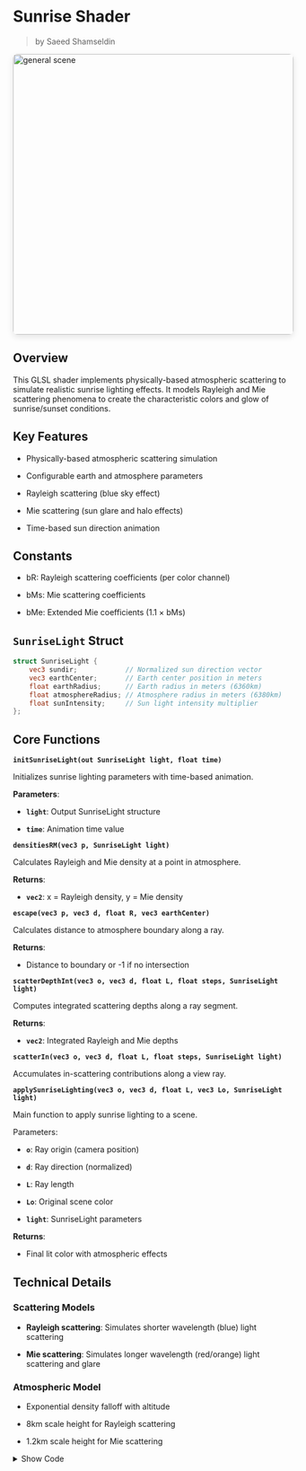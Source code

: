<div class="container">
    <h1 class="main-heading">Sunrise Shader</h1>
    <blockquote class="author">by Saeed Shamseldin</blockquote>
</div>

<img src="../../../static/images/images4Shaders/sunrise.gif" alt="general scene" width="500" style="border-radius: 8px; box-shadow: 0 4px 12px rgba(0,0,0,0.1);">

## Overview

This GLSL shader implements physically-based atmospheric scattering to simulate realistic sunrise lighting effects. It models Rayleigh and Mie scattering phenomena to create the characteristic colors and glow of sunrise/sunset conditions.

## Key Features
- Physically-based atmospheric scattering simulation

- Configurable earth and atmosphere parameters

- Rayleigh scattering (blue sky effect)

- Mie scattering (sun glare and halo effects)

- Time-based sun direction animation

## Constants
- bR: Rayleigh scattering coefficients (per color channel)

- bMs: Mie scattering coefficients

- bMe: Extended Mie coefficients (1.1 × bMs)

## `SunriseLight` Struct
```glsl
struct SunriseLight {
    vec3 sundir;            // Normalized sun direction vector
    vec3 earthCenter;       // Earth center position in meters
    float earthRadius;      // Earth radius in meters (6360km)
    float atmosphereRadius; // Atmosphere radius in meters (6380km)
    float sunIntensity;     // Sun light intensity multiplier
};
```

## Core Functions

**`initSunriseLight(out SunriseLight light, float time)`**

Initializes sunrise lighting parameters with time-based animation.

**Parameters**:

- **`light`**: Output SunriseLight structure

- **`time`**: Animation time value

**`densitiesRM(vec3 p, SunriseLight light)`**

Calculates Rayleigh and Mie density at a point in atmosphere.

**Returns**:
  
  - **`vec2`**: x = Rayleigh density, y = Mie density

**`escape(vec3 p, vec3 d, float R, vec3 earthCenter)`**

Calculates distance to atmosphere boundary along a ray.

**Returns**:

- Distance to boundary or -1 if no intersection

**`scatterDepthInt(vec3 o, vec3 d, float L, float steps, SunriseLight light)`**

Computes integrated scattering depths along a ray segment.

**Returns**:

- **`vec2`**: Integrated Rayleigh and Mie depths

**`scatterIn(vec3 o, vec3 d, float L, float steps, SunriseLight light)`**

Accumulates in-scattering contributions along a view ray.

**`applySunriseLighting(vec3 o, vec3 d, float L, vec3 Lo, SunriseLight light)`**

Main function to apply sunrise lighting to a scene.

Parameters:

- **`o`**: Ray origin (camera position)

- **`d`**: Ray direction (normalized)

- **`L`**: Ray length

- **`Lo`**: Original scene color

- **`light`**: SunriseLight parameters

**Returns**:

- Final lit color with atmospheric effects

## Technical Details

### Scattering Models

- **Rayleigh scattering**: Simulates shorter wavelength (blue) light scattering

- **Mie scattering**: Simulates longer wavelength (red/orange) light scattering and glare

### Atmospheric Model

- Exponential density falloff with altitude

- 8km scale height for Rayleigh scattering

- 1.2km scale height for Mie scattering


<details>
<summary>Show Code</summary>
```glsl
// Global variables for sunrise lighting
vec2 totalDepthRM;
vec3 I_R, I_M;
const vec3 bR = vec3(58e-7, 135e-7, 331e-7); // Rayleigh scattering coefficient
const vec3 bMs = vec3(2e-5); // Mie scattering coefficients
const vec3 bMe = bMs * 1.1;

struct SunriseLight {
    vec3 sundir;
    vec3 earthCenter;
    float earthRadius;
    float atmosphereRadius;
    float sunIntensity;
};

void initSunriseLight(out SunriseLight light, float time) {
    light.sundir = normalize(vec3(.5, .4 * (1. + sin(.5 * time)), -1.));
    light.earthCenter = vec3(0., -6360e3, 0.);
    light.earthRadius = 6360e3;
    light.atmosphereRadius = 6380e3;
    light.sunIntensity = 10.0;
}

vec2 densitiesRM(vec3 p, SunriseLight light) {
    float h = max(0., length(p - light.earthCenter) - light.earthRadius);
    return vec2(exp(-h/8e3), exp(-h/12e2));
}

float escape(vec3 p, vec3 d, float R, vec3 earthCenter) {
    vec3 v = p - earthCenter;
    float b = dot(v, d);
    float det = b * b - dot(v, v) + R*R;
    if (det < 0.) return -1.;
    det = sqrt(det);
    float t1 = -b - det, t2 = -b + det;
    return (t1 >= 0.) ? t1 : t2;
}

vec2 scatterDepthInt(vec3 o, vec3 d, float L, float steps, SunriseLight light) {
    vec2 depthRMs = vec2(0.);
    L /= steps; d *= L;
    
    for (float i = 0.; i < steps; ++i)
        depthRMs += densitiesRM(o + d * i, light);

    return depthRMs * L;
}

void scatterIn(vec3 o, vec3 d, float L, float steps, SunriseLight light) {
    L /= steps; d *= L;

    for (float i = 0.; i < steps; ++i) {
        vec3 p = o + d * i;
        vec2 dRM = densitiesRM(p, light) * L;
        totalDepthRM += dRM;
        vec2 depthRMsum = totalDepthRM + scatterDepthInt(p, light.sundir, escape(p, light.sundir, light.atmosphereRadius, light.earthCenter), 4., light);
        vec3 A = exp(-bR * depthRMsum.x - bMe * depthRMsum.y);
        I_R += A * dRM.x;
        I_M += A * dRM.y;
    }
}

vec3 applySunriseLighting(vec3 o, vec3 d, float L, vec3 Lo, SunriseLight light) {
    totalDepthRM = vec2(0.);
    I_R = I_M = vec3(0.);
    scatterIn(o, d, L, 16., light);

    float mu = dot(d, light.sundir);
    return Lo + Lo * exp(-bR * totalDepthRM.x - bMe * totalDepthRM.y)
        + light.sunIntensity * (1. + mu * mu) * (
            I_R * bR * .0597 +
            I_M * bMs * .0196 / pow(1.58 - 1.52 * mu, 1.5));
}


```
</details>


## Engine Integrations

<div class="button-row">
  <a class="custom-button md-button" href="../../../../engines/unity/lighting/sunriseLight">Unity</a>
</div>

<div class="button-row">
  <a class="md-button" href="../../engines/unreal/lighting/sunriseLight.md">Unreal</a>
</div>